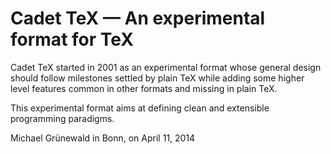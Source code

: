 # Cadet TeX — An experimental format for TeX

Cadet TeX started in 2001 as an experimental format whose general
design should follow milestones settled by plain TeX while adding some
higher level features common in other formats and missing in plain
TeX.

This experimental format aims at defining clean and extensible
programming paradigms.

Michael Grünewald in Bonn, on April 11, 2014
